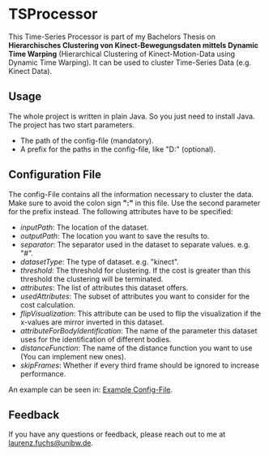 # TSProcessor
 
 This Time-Series Processor is part of my Bachelors Thesis on
 **Hierarchisches Clustering von Kinect-Bewegungsdaten mittels Dynamic Time Warping**
 (Hierarchical Clustering of Kinect-Motion-Data using Dynamic Time Warping).
 It can be used to cluster Time-Series Data (e.g. Kinect Data).
 
 ## Usage
 The whole project is written in plain Java.
 So you just need to install Java.
 The project has two start parameters.
 - The path of the config-file (mandatory).
 - A prefix for the paths in the config-file, like "D:" (optional).
 
 ## Configuration File
 The config-File contains all the information necessary to cluster the data.
 Make sure to avoid the colon sign **":"** in this file.
 Use the second parameter for the prefix instead.
 The following attributes have to be specified:
 - _inputPath_: The location of the dataset.
 - _outputPath_: The location you want to save the results to.
 - _separator_: The separator used in the dataset to separate values. e.g. "#".
 - _datasetType_: The type of dataset. e.g. "kinect".
 - _threshold_: The threshold for clustering. If the cost is greater than this threshold the clustering will be terminated.
 - _attributes_: The list of attributes this dataset offers.
 - _usedAttributes_: The subset of attributes you want to consider for the cost calculation.
 - _flipVisualization_: This attribute can be used to flip the visualization if the x-values are mirror inverted in this dataset.
 - _attributeForBodyIdentification_: The name of the parameter this dataset uses for the identification of different bodies.
 - _distanceFunction_: The name of the distance function you want to use (You can implement new ones).
 - _skipFrames_: Whether if every third frame should be ignored to increase performance.
 
 An example can be seen in: [Example Config-File](resources/app.config).
 
 ## Feedback
 If you have any questions or feedback, please reach out to me at laurenz.fuchs@unibw.de.
